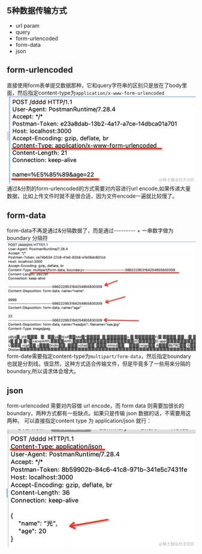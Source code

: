 ## 5种数据传输方式
- url param
- query
- form-urlencoded
- form-data
- json
## form-urlencoded
直接使用form表单提交数据那种，它和query字符串的区别只是放在了body里面，然后指定content-type为`application/x-www-form-urlencoded`
![Alt text](image.png)
通过&分割的form-urlencoded的方式需要对内容进行url encode,如果传递大量数据，比如上传文件时就不是很合适，因为文件encode一遍就比较慢了。
## form-data
form-data不再是通过&分隔数据了，而是通过--------- + 一串数字做为 boundary 分隔符
![Alt text](image-1.png)
form-date需要指定content-type为`multipart/form-data`，然后指定boundary也就是分割线。很显然，这种方式适合传输文件，但是毕竟多了一些用来分隔的boundary,所以请求体会增大。
## json
form-urlencoded 需要对内容做 url encode，而 form data 则需要加很长的 boundary，两种方式都有一些缺点。如果只是传输 json 数据的话，不需要用这两种。
可以直接指定content type 为 application/json 就行：

![Alt text](image-2.png)